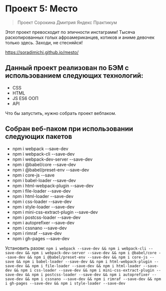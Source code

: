 # Проект 5: Место

> Проект Сорокина Дмитрия Яндекс Практикум

Этот проект превосходит по эпичности инстаграмм!
Тысяча раскопированных голых афроамериканцев, котиков и аниме девочек только здесь.
Заходи, не стесняйся!

https://soradimichi.github.io/mesto/

## Данный проект реализован по БЭМ с использованием следующих технологий:

* CSS
* HTML
* JS ES6 ООП
* API

Что бы запустить, нужно собрать проект вебпаком.

## Собран веб-паком при использовании следующих пакетов

* npm i webpack --save-dev
* npm i webpack-cli --save-dev
* npm i webpack-dev-server --save-dev
* npm i @babel/core --save-dev
* npm i @babel/preset-env --save-dev
* npm i core-js --save
* npm i babel-loader --save-dev
* npm i html-webpack-plugin --save-dev 
* npm i file-loader --save-dev
* npm i html-loader --save-dev
* npm i css-loader --save-dev
* npm i style-loader --save-dev
* npm i mini-css-extract-plugin --save-dev 
* npm i postcss-loader --save-dev
* npm i autoprefixer --save-dev
* npm i cssnano --save-dev 
* npm i rimraf --save-dev 
* npm i gh-pages --save-dev

Установить разом:
`npm i webpack --save-dev && npm i webpack-cli --save-dev && npm i webpack-dev-server --save-dev && npm i @babel/core --save-dev && npm i @babel/preset-env --save-dev && npm i core-js --save && npm i babel-loader --save-dev && npm i html-webpack-plugin --save-dev && npm i file-loader --save-dev && npm i html-loader --save-dev && npm i css-loader --save-dev && npm i mini-css-extract-plugin --save-dev && npm i postcss-loader --save-dev && npm i autoprefixer --save-dev && npm i cssnano --save-dev && npm i rimraf --save-dev && npm i gh-pages --save-dev && npm i style-loader --save-dev
`


